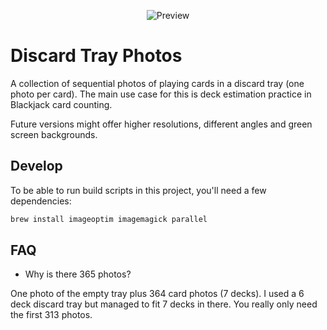 <p align="center">
  <img src="https://github.com/mhluska/discard-tray-photos/raw/master/preview.gif" alt="Preview" />
</p>

# Discard Tray Photos

A collection of sequential photos of playing cards in a discard tray (one photo
per card). The main use case for this is deck estimation practice in Blackjack
card counting.

Future versions might offer higher resolutions, different angles and green
screen backgrounds.

## Develop

To be able to run build scripts in this project, you'll need a few dependencies:

```sh
brew install imageoptim imagemagick parallel
```

## FAQ

- Why is there 365 photos?

One photo of the empty tray plus 364 card photos (7 decks). I used a 6 deck
discard tray but managed to fit 7 decks in there. You really only need the first
313 photos.
